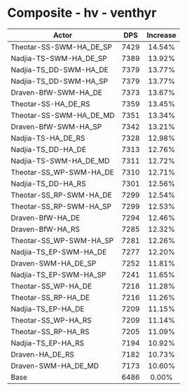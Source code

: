 # Composite - hv - venthyr
| Actor | DPS | Increase |
|---|:---:|:---:|
|Theotar-SS-SWM-HA_DE_SP|7429|14.54%|
|Nadjia-TS-SWM-HA_DE_SP|7389|13.92%|
|Nadjia-TS_DD-SWM-HA_DE|7379|13.77%|
|Nadjia-TS_DD-SWM-HA_SP|7379|13.77%|
|Draven-BfW-SWM-HA_DE|7373|13.67%|
|Theotar-SS-HA_DE_RS|7359|13.45%|
|Theotar-SS-SWM-HA_DE_MD|7351|13.34%|
|Draven-BfW-SWM-HA_SP|7342|13.21%|
|Nadjia-TS-HA_DE_RS|7328|12.98%|
|Nadjia-TS_DD-HA_DE|7313|12.76%|
|Nadjia-TS-SWM-HA_DE_MD|7311|12.72%|
|Theotar-SS_WP-SWM-HA_DE|7310|12.71%|
|Nadjia-TS_DD-HA_RS|7301|12.56%|
|Theotar-SS_RP-SWM-HA_DE|7299|12.54%|
|Theotar-SS_RP-SWM-HA_SP|7299|12.53%|
|Draven-BfW-HA_DE|7294|12.46%|
|Draven-BfW-HA_RS|7285|12.32%|
|Theotar-SS_WP-SWM-HA_SP|7281|12.26%|
|Nadjia-TS_EP-SWM-HA_DE|7277|12.20%|
|Draven-SWM-HA_DE_SP|7252|11.81%|
|Nadjia-TS_EP-SWM-HA_SP|7241|11.65%|
|Theotar-SS_WP-HA_DE|7218|11.28%|
|Theotar-SS_RP-HA_DE|7216|11.26%|
|Nadjia-TS_EP-HA_DE|7209|11.15%|
|Theotar-SS_WP-HA_RS|7209|11.14%|
|Theotar-SS_RP-HA_RS|7205|11.09%|
|Nadjia-TS_EP-HA_RS|7194|10.92%|
|Draven-HA_DE_RS|7182|10.73%|
|Draven-SWM-HA_DE_MD|7173|10.60%|
|Base|6486|0.00%|
